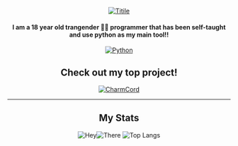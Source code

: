 <div align=center>
  
[![Titile](https://readme-typing-svg.demolab.com/?lines=Hiya,+I'm+Jade;Check+out+CharmCord;I'm+learning+Python+Cpp+and+Kotlin)](https://git.io/typing-svg)

#### I am a 18 year old trangender 🏳️‍⚧️ programmer that has been self-taught and use python as my main tool!!
[![Python](https://img.shields.io/badge/-Python-141414?style=flat&logo=python)](https://www.python.org/)


## Check out my top project!
[![CharmCord](https://github-readme-stats.vercel.app/api/pin/?username=LilbabxJJ-1&repo=CharmCord&theme=tokyonight&hide_border=true&border_radius=6&icon_color=ffa8fb)](https://github.com/LilbabxJJ-1/CharmCord)

<div align=left>

---
  
<div align=center>
  
## My Stats
  
![Hey](https://github-readme-stats.vercel.app/api?username=LilbabxJJ-1&theme=tokyonight)![There](https://streak-stats.demolab.com/?user=LilbabxJJ-1)
![Top Langs](https://github-readme-stats.vercel.app/api/top-langs/?username=LilbabxJJ-1&layout=compact)
<div align=left>
